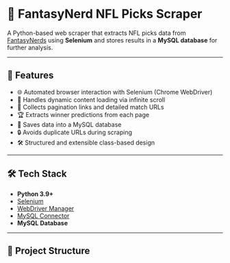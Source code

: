 # 🏈 FantasyNerd NFL Picks Scraper

A Python-based web scraper that extracts NFL picks data from [FantasyNerds](https://www.fantasynerds.com/nfl/picks/) using **Selenium** and stores results in a **MySQL database** for further analysis.

---

## 🚀 Features
- 🌐 Automated browser interaction with Selenium (Chrome WebDriver)
- 📜 Handles dynamic content loading via infinite scroll
- 🔗 Collects pagination links and detailed match URLs
- 🏆 Extracts winner predictions from each page
- 💾 Saves data into a MySQL database
- 🔒 Avoids duplicate URLs during scraping
- 🛠️ Structured and extensible class-based design

---

## 🛠️ Tech Stack
- **Python 3.9+**
- [Selenium](https://www.selenium.dev/)
- [WebDriver Manager](https://github.com/SergeyPirogov/webdriver_manager)
- [MySQL Connector](https://pypi.org/project/mysql-connector-python/)
- **MySQL Database**

---

## 📂 Project Structure
